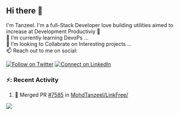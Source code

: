 ## Hi there 👋
I'm Tanzeel. I'm a full-Stack Developer love building utilities aimed to increase at Development Productiviy 🙌  
🌱 I’m currently learning DevoPs ...  
💞️ I’m looking to Collabrate on Interesting projects ...  
📫 Reach out to me on social:  

[![Follow on Twitter](https://img.shields.io/badge/--twitter?label=Twitter&logo=Twitter&style=social)](https://twitter.com/mohd1_tanzeel) [![Connect on LinkedIn](https://img.shields.io/badge/--linkedin?label=LinkedIn&logo=LinkedIn&style=social)](https://www.linkedin.com/in/mohd-tanzeel-860899221/)


### ⚡: Recent Activity  
<!--START_SECTION:activity 
1. 🎉 Merged PR [#26](https://github.com/jamesgeorge007/csstox/pull/26) in [jamesgeorge007/csstox](https://github.com/jamesgeorge007/csstox)
2. 🎉 Merged PR [#25](https://github.com/jamesgeorge007/csstox/pull/25) in [jamesgeorge007/csstox](https://github.com/jamesgeorge007/csstox)
3. 🎉 Merged PR [#27](https://github.com/jamesgeorge007/csstox/pull/27) in [jamesgeorge007/csstox](https://github.com/jamesgeorge007/csstox)
4. 🎉 Merged PR [#28](https://github.com/jamesgeorge007/csstox/pull/28) in [jamesgeorge007/csstox](https://github.com/jamesgeorge007/csstox)
5. 🎉 Merged PR [#29](https://github.com/jamesgeorge007/csstox/pull/29) in [jamesgeorge007/csstox](https://github.com/jamesgeorge007/csstox)

<!--START_SECTION:activity-->
1. 🎉 Merged PR [#7585](https://github.com/MohdTanzeel/*/pull/XX) in [MohdTanzeel/LinkFree/](https://github.com/MohdTanzeel/repository-name)
<!--3. 🎉 Merged PR [#02](https://github.com/MohdTanzeel/*/pull/XX) in [MohdTanzeel/hacktoberfest-practice ](https://github.com/MohdTanzeel/repository-name2)
<!--4. 🎉 Merged PR [#XX](https://github.com/MohdTanzeel/*/pull/XX) in [MohdTanzeel/repository-name3](https://github.com/MohdTanzeel/repository-name3) -->
<!--END_SECTION:activity-->

<!--END_SECTION:activity-->
<!---
- 👋 Hi, I’m @MohdTanzeel
- 👀 I’m a full-Stack Developer ...
- 🌱 I’m currently learning Devops ...
- 💞️ I’m looking to Collabrate on Interesting projects ...
- 📫 Reach out to me on social !...


MohdTanzeel/MohdTanzeel is a ✨ special ✨ repository because its `README.md` (this file) appears on your GitHub profile.
You can click the Preview link to take a look at your changes.

![Mohd Tanzeel](https://cdn.hashnode.com/res/hashnode/image/upload/v1678622458022/R_N5ziilV.png)
--->

<img src="https://github-readme-stats.vercel.app/api?username=MohdTanzeel&show_icons=true&theme=tokyonight"/>
